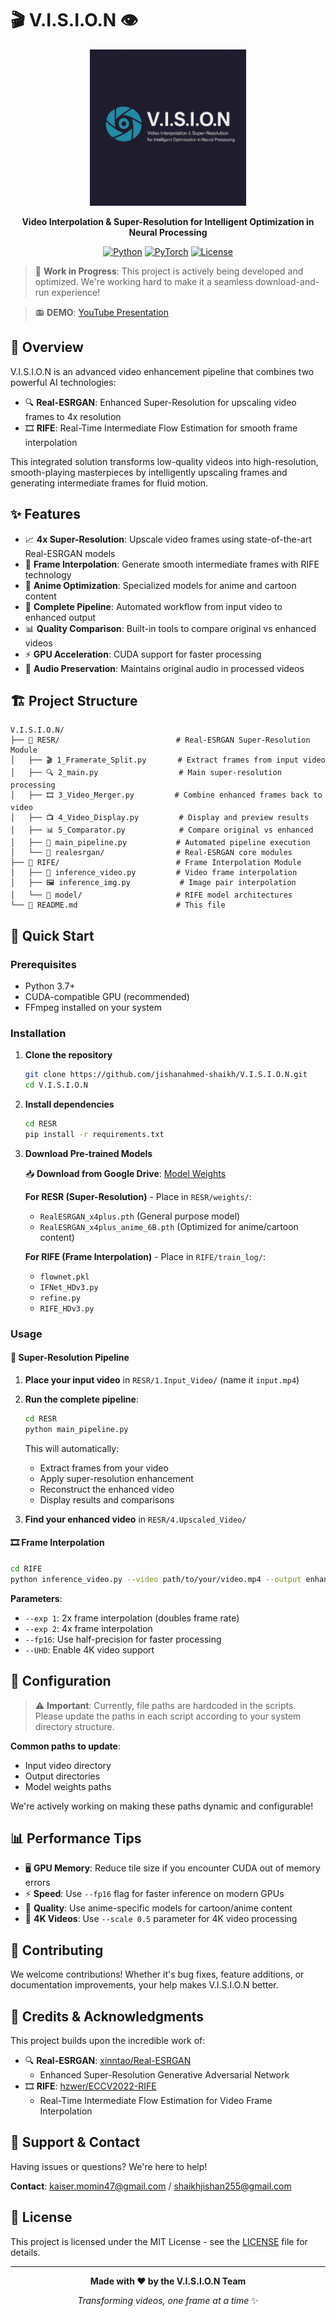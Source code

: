 # 🎬 V.I.S.I.O.N 👁️

<div align="center">
  <img src="VISION.png" alt="NeonPulse Logo" width="250" height="250">

**Video Interpolation & Super-Resolution for Intelligent Optimization in Neural Processing**

[![Python](https://img.shields.io/badge/Python-3.7+-blue.svg)](https://www.python.org/downloads/)
[![PyTorch](https://img.shields.io/badge/PyTorch-1.7+-red.svg)](https://pytorch.org/)
[![License](https://img.shields.io/badge/License-MIT-green.svg)](LICENSE)
</div>

> 🚧 **Work in Progress**: This project is actively being developed and optimized. We're working hard to make it a seamless download-and-run experience!

> 📻 **DEMO**: [YouTube Presentation](https://youtu.be/kS6FmVghyx8?si=s85OCi81teTZ9tgN)

## 📖 Overview

V.I.S.I.O.N is an advanced video enhancement pipeline that combines two powerful AI technologies:

- 🔍 **Real-ESRGAN**: Enhanced Super-Resolution for upscaling video frames to 4x resolution
- 🎞️ **RIFE**: Real-Time Intermediate Flow Estimation for smooth frame interpolation

This integrated solution transforms low-quality videos into high-resolution, smooth-playing masterpieces by intelligently upscaling frames and generating intermediate frames for fluid motion.

## ✨ Features

- 📈 **4x Super-Resolution**: Upscale video frames using state-of-the-art Real-ESRGAN models
- 🎯 **Frame Interpolation**: Generate smooth intermediate frames with RIFE technology
- 🎨 **Anime Optimization**: Specialized models for anime and cartoon content
- 🔄 **Complete Pipeline**: Automated workflow from input video to enhanced output
- 📊 **Quality Comparison**: Built-in tools to compare original vs enhanced videos
- ⚡ **GPU Acceleration**: CUDA support for faster processing
- 🎵 **Audio Preservation**: Maintains original audio in processed videos

## 🏗️ Project Structure

```
V.I.S.I.O.N/
├── 📁 RESR/                          # Real-ESRGAN Super-Resolution Module
│   ├── 🎬 1_Framerate_Split.py       # Extract frames from input video
│   ├── 🔍 2_main.py                  # Main super-resolution processing
│   ├── 🎞️ 3_Video_Merger.py         # Combine enhanced frames back to video
│   ├── 📺 4_Video_Display.py         # Display and preview results
│   ├── 📊 5_Comparator.py            # Compare original vs enhanced
│   ├── 🔧 main_pipeline.py           # Automated pipeline execution
│   └── 📁 realesrgan/                # Real-ESRGAN core modules
├── 📁 RIFE/                          # Frame Interpolation Module
│   ├── 🎥 inference_video.py         # Video frame interpolation
│   ├── 🖼️ inference_img.py           # Image pair interpolation
│   └── 📁 model/                     # RIFE model architectures
└── 📄 README.md                      # This file
```

## 🚀 Quick Start

### Prerequisites

- Python 3.7+
- CUDA-compatible GPU (recommended)
- FFmpeg installed on your system

### Installation

1. **Clone the repository**

   ```bash
   git clone https://github.com/jishanahmed-shaikh/V.I.S.I.O.N.git
   cd V.I.S.I.O.N
   ```
2. **Install dependencies**

   ```bash
   cd RESR
   pip install -r requirements.txt
   ```
3. **Download Pre-trained Models**

   📥 **Download from Google Drive**: [Model Weights](https://drive.google.com/drive/folders/1FsvxalXW-f3zsypSa8n8r0hq7SNhFO0M?usp=drive_link)

   **For RESR (Super-Resolution)** - Place in `RESR/weights/`:

   - `RealESRGAN_x4plus.pth` (General purpose model)
   - `RealESRGAN_x4plus_anime_6B.pth` (Optimized for anime/cartoon content)

   **For RIFE (Frame Interpolation)** - Place in `RIFE/train_log/`:

   - `flownet.pkl`
   - `IFNet_HDv3.py`
   - `refine.py`
   - `RIFE_HDv3.py`

### Usage

#### 🎯 Super-Resolution Pipeline

1. **Place your input video** in `RESR/1.Input_Video/` (name it `input.mp4`)
2. **Run the complete pipeline**:

   ```bash
   cd RESR
   python main_pipeline.py
   ```

   This will automatically:

   - Extract frames from your video
   - Apply super-resolution enhancement
   - Reconstruct the enhanced video
   - Display results and comparisons
3. **Find your enhanced video** in `RESR/4.Upscaled_Video/`

#### 🎞️ Frame Interpolation

```bash
cd RIFE
python inference_video.py --video path/to/your/video.mp4 --output enhanced_video.mp4 --exp 1
```

**Parameters**:

- `--exp 1`: 2x frame interpolation (doubles frame rate)
- `--exp 2`: 4x frame interpolation
- `--fp16`: Use half-precision for faster processing
- `--UHD`: Enable 4K video support

## 🔧 Configuration

> ⚠️ **Important**: Currently, file paths are hardcoded in the scripts. Please update the paths in each script according to your system directory structure.

**Common paths to update**:

- Input video directory
- Output directories
- Model weights paths

We're actively working on making these paths dynamic and configurable!

## 📊 Performance Tips

- 🖥️ **GPU Memory**: Reduce tile size if you encounter CUDA out of memory errors
- ⚡ **Speed**: Use `--fp16` flag for faster inference on modern GPUs
- 🎯 **Quality**: Use anime-specific models for cartoon/anime content
- 📏 **4K Videos**: Use `--scale 0.5` parameter for 4K video processing

## 🤝 Contributing

We welcome contributions! Whether it's bug fixes, feature additions, or documentation improvements, your help makes V.I.S.I.O.N better.

## 📜 Credits & Acknowledgments

This project builds upon the incredible work of:

- 🔍 **Real-ESRGAN**: [xinntao/Real-ESRGAN](https://github.com/xinntao/Real-ESRGAN)
  - Enhanced Super-Resolution Generative Adversarial Network
- 🎞️ **RIFE**: [hzwer/ECCV2022-RIFE](https://github.com/hzwer/ECCV2022-RIFE)
  - Real-Time Intermediate Flow Estimation for Video Frame Interpolation

## 📧 Support & Contact

Having issues or questions? We're here to help!

**Contact**: kaiser.momin47@gmail.com / shaikhjishan255@gmail.com

## 📄 License

This project is licensed under the MIT License - see the [LICENSE](LICENSE) file for details.

---

<div align="center">

**Made with ❤️ by the V.I.S.I.O.N Team**

*Transforming videos, one frame at a time* ✨

</div>
